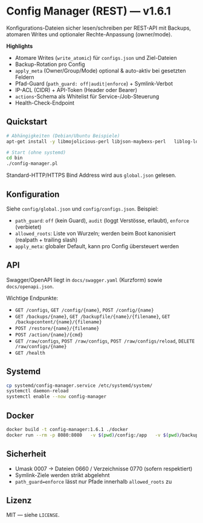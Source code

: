 # Config Manager (REST) — v1.6.1

Konfigurations-Dateien sicher lesen/schreiben per REST-API mit
Backups, atomaren Writes und optionaler Rechte-Anpassung (owner/mode).

**Highlights**

- Atomare Writes (`write_atomic`) für `configs.json` und Ziel-Dateien
- Backup-Rotation pro Config
- `apply_meta` (Owner/Group/Mode) optional & auto-aktiv bei gesetzten Feldern
- Pfad-Guard (`path_guard: off|audit|enforce`) + Symlink-Verbot
- IP-ACL (CIDR) + API-Token (Header oder Bearer)
- `actions`-Schema als Whitelist für Service-/Job-Steuerung
- Health-Check-Endpoint

## Quickstart

```bash
# Abhängigkeiten (Debian/Ubuntu Beispiele)
apt-get install -y libmojolicious-perl libjson-maybexs-perl   liblog-log4perl-perl libnet-cidr-perl

# Start (ohne systemd)
cd bin
./config-manager.pl
```

Standard-HTTP/HTTPS Bind Address wird aus `global.json` gelesen.

## Konfiguration

Siehe `config/global.json` und `config/configs.json`. Beispiel:

- `path_guard`: `off` (kein Guard), `audit` (loggt Verstösse, erlaubt), `enforce` (verbietet)
- `allowed_roots`: Liste von Wurzeln; werden beim Boot kanonisiert (realpath + trailing slash)
- `apply_meta`: globaler Default, kann pro Config übersteuert werden

## API

Swagger/OpenAPI liegt in `docs/swagger.yaml` (Kurzform) sowie `docs/openapi.json`.

Wichtige Endpunkte:
- `GET /configs`, `GET /config/{name}`, `POST /config/{name}`
- `GET /backups/{name}`, `GET /backupfile/{name}/{filename}`, `GET /backupcontent/{name}/{filename}`
- `POST /restore/{name}/{filename}`
- `POST /action/{name}/{cmd}`
- `GET /raw/configs`, `POST /raw/configs`, `POST /raw/configs/reload`, `DELETE /raw/configs/{name}`
- `GET /health`

## Systemd

```bash
cp systemd/config-manager.service /etc/systemd/system/
systemctl daemon-reload
systemctl enable --now config-manager
```

## Docker

```bash
docker build -t config-manager:1.6.1 ./docker
docker run --rm -p 8080:8080   -v $(pwd)/config:/app   -v $(pwd)/backup:/app/backup   -e API_TOKEN=changeme   config-manager:1.6.1
```

## Sicherheit

- Umask 0007 → Dateien 0660 / Verzeichnisse 0770 (sofern respektiert)
- Symlink-Ziele werden strikt abgelehnt
- `path_guard=enforce` lässt nur Pfade innerhalb `allowed_roots` zu

## Lizenz

MIT — siehe `LICENSE`.
